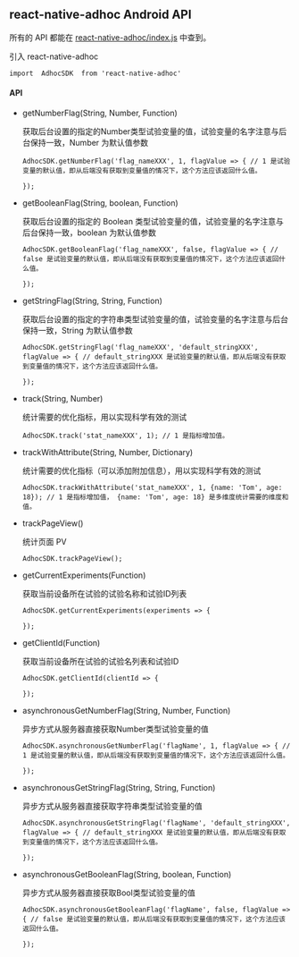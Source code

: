 ## react-native-adhoc Android API


所有的 API 都能在 [react-native-adhoc/index.js](../index.js) 中查到。

引入 react-native-adhoc

```
import  AdhocSDK  from 'react-native-adhoc'
```

#### API

- getNumberFlag(String, Number, Function)

  获取后台设置的指定的Number类型试验变量的值，试验变量的名字注意与后台保持一致，Number 为默认值参数
  
  ```
  AdhocSDK.getNumberFlag('flag_nameXXX', 1, flagValue => { // 1 是试验变量的默认值，即从后端没有获取到变量值的情况下，这个方法应该返回什么值。
  
  });
  ```
- getBooleanFlag(String, boolean, Function)

  获取后台设置的指定的 Boolean 类型试验变量的值，试验变量的名字注意与后台保持一致，boolean 为默认值参数
  
  ```
  AdhocSDK.getBooleanFlag('flag_nameXXX', false, flagValue => { // false 是试验变量的默认值，即从后端没有获取到变量值的情况下，这个方法应该返回什么值。
  
  });
  ```
- getStringFlag(String, String, Function)

  获取后台设置的指定的字符串类型试验变量的值，试验变量的名字注意与后台保持一致，String 为默认值参数
  
  ```
  AdhocSDK.getStringFlag('flag_nameXXX', 'default_stringXXX', flagValue => { // default_stringXXX 是试验变量的默认值，即从后端没有获取到变量值的情况下，这个方法应该返回什么值。
  
  });
  ```
  
- track(String, Number)
  
  统计需要的优化指标，用以实现科学有效的测试
  
  ```
  AdhocSDK.track('stat_nameXXX', 1); // 1 是指标增加值。
  ```
  
- trackWithAttribute(String, Number, Dictionary)

  统计需要的优化指标（可以添加附加信息），用以实现科学有效的测试 

  ```
  AdhocSDK.trackWithAttribute('stat_nameXXX', 1, {name: 'Tom', age: 18}); // 1 是指标增加值， {name: 'Tom', age: 18} 是多维度统计需要的维度和值。
  ```

- trackPageView()

  统计页面 PV
  
  ```
  AdhocSDK.trackPageView();
  ```
 
- getCurrentExperiments(Function)

  获取当前设备所在试验的试验名称和试验ID列表
  
  ```
  AdhocSDK.getCurrentExperiments(experiments => {
  
  });
  ```
  
- getClientId(Function)

  获取当前设备所在试验的试验名列表和试验ID
  
   ```
  AdhocSDK.getClientId(clientId => {
  
  });
  ```
- asynchronousGetNumberFlag(String, Number, Function)

  异步方式从服务器直接获取Number类型试验变量的值
  
  ```
  AdhocSDK.asynchronousGetNumberFlag('flagName', 1, flagValue => { // 1 是试验变量的默认值，即从后端没有获取到变量值的情况下，这个方法应该返回什么值。
  
  });
  ```
- asynchronousGetStringFlag(String, String, Function)

  异步方式从服务器直接获取字符串类型试验变量的值
  
  ```
  AdhocSDK.asynchronousGetStringFlag('flagName', 'default_stringXXX', flagValue => { // default_stringXXX 是试验变量的默认值，即从后端没有获取到变量值的情况下，这个方法应该返回什么值。
  
  });
  ```
- asynchronousGetBooleanFlag(String, boolean, Function)

  异步方式从服务器直接获取Bool类型试验变量的值
  
  ```
  AdhocSDK.asynchronousGetBooleanFlag('flagName', false, flagValue => { // false 是试验变量的默认值，即从后端没有获取到变量值的情况下，这个方法应该返回什么值。
  
  });
  ```
  